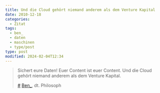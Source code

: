 ```yaml
---
title: Und die Cloud gehört niemand anderem als dem Venture Kapital
date: 2010-12-18
categories:
  - Zitat
tags:
  - ben_
  - daten
  - maschinen
  - type/post
type: post
modified: 2024-02-04T12:34
---
```


> Sichert eure Daten! Euer Content ist euer Content. Und die Cloud gehört niemand anderem als dem Venture Kapital.
>
> [#](http://anmutunddemut.de/2010/12/17/zu-ende-von-delicious.html) [Ben\_](http://anmutunddemut.de/), dt. Philosoph
